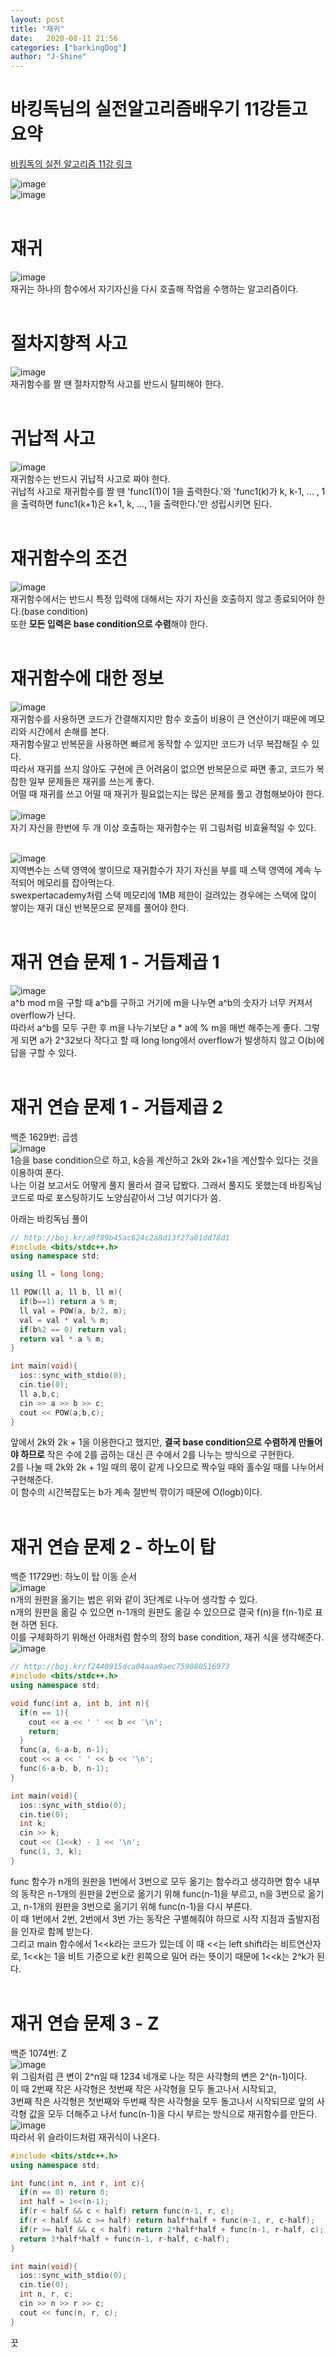 ```yaml
---
layout: post
title: "재귀"
date:   2020-08-11 21:56
categories: ["barkingDog"]
author: "J-Shine"
---
```


# 바킹독님의 실전알고리즘배우기 11강듣고 요약
[바킹독의 실전 알고리즘 11강 링크](https://blog.encrypted.gg/943)   
 
![image](https://user-images.githubusercontent.com/61873510/89894676-7135da00-dc15-11ea-8c0e-fd2f7a533910.png)<br>
![image](https://img1.daumcdn.net/thumb/R1280x0/?scode=mtistory2&fname=https%3A%2F%2Fblog.kakaocdn.net%2Fdn%2Fq86ZB%2FbtqEP4ozPIt%2FG6ovOzLfHh91EDDqtWEkH1%2Fimg.png)<br><br>

# 재귀
![image](https://img1.daumcdn.net/thumb/R1280x0/?scode=mtistory2&fname=https%3A%2F%2Fblog.kakaocdn.net%2Fdn%2FcDtpsr%2FbtqEP4hOlGv%2FsgiBwTicbJVzgm1YkjWpKk%2Fimg.png)<br>
재귀는 하나의 함수에서 자기자신을 다시 호출해 작업을 수행하는 알고리즘이다.<br><br>

# 절차지향적 사고
![image](https://img1.daumcdn.net/thumb/R1280x0/?scode=mtistory2&fname=https%3A%2F%2Fblog.kakaocdn.net%2Fdn%2Fcr4TFs%2FbtqEOOAFFXo%2FawEBTnqkOTrMi4pzkJXRu1%2Fimg.png)<br>
재귀함수를 짤 땐 절차지향적 사고를 반드시 탈피해야 한다.<br><br>

# 귀납적 사고
![image](https://img1.daumcdn.net/thumb/R1280x0/?scode=mtistory2&fname=https%3A%2F%2Fblog.kakaocdn.net%2Fdn%2FcowmE2%2FbtqEOPzz7TO%2FyeLFR5ccsN6Q9gsBXCEtek%2Fimg.png)<br>
재귀함수는 반드시 귀납적 사고로 짜야 한다.<br>
귀납적 사고로 재귀함수를 짤 땐 'func1(1)이 1을 출력한다.'와 'func1(k)가 k, k-1, ... , 1을 출력하면 func1(k+1)은 k+1, k, ..., 1을 출력한다.'만 성립시키면 된다.<br><br>

# 재귀함수의 조건
![image](https://img1.daumcdn.net/thumb/R1280x0/?scode=mtistory2&fname=https%3A%2F%2Fblog.kakaocdn.net%2Fdn%2FbvspRF%2FbtqENZiCNVb%2FKwu0ixB2aL1aAmWAr0FKPk%2Fimg.png)<br>
재귀함수에서는 반드시 특정 입력에 대해서는 자기 자신을 호출하지 않고 종료되어야 한다.(base condition)<br>
또한 **모든 입력은 base condition으로 수렴**해야 한다.<br><br>

# 재귀함수에 대한 정보
![image](https://img1.daumcdn.net/thumb/R1280x0/?scode=mtistory2&fname=https%3A%2F%2Fblog.kakaocdn.net%2Fdn%2Flm5gG%2FbtqEP4ITBlr%2F7qMbW1vj3zwDL7XmUxUxu0%2Fimg.png)<br>
재귀함수를 사용하면 코드가 간결해지지만 함수 호출이 비용이 큰 연산이기 때문에 메모리와 시간에서 손해를 본다.<br>
재귀함수말고 반복문을 사용하면 빠르게 동작할 수 있지만 코드가 너무 복잡해질 수 있다.<br>
따라서 재귀를 쓰지 않아도 구현에 큰 어려움이 없으면 반복문으로 짜면 좋고, 코드가 복잡한 일부 문제들은 재귀를 쓰는게 좋다.<br>
어떨 때 재귀를 쓰고 어떨 때 재귀가 필요없는지는 많은 문제를 풀고 경험해보아야 한다.<br><br>
![image](https://img1.daumcdn.net/thumb/R1280x0/?scode=mtistory2&fname=https%3A%2F%2Fblog.kakaocdn.net%2Fdn%2FlTnv6%2FbtqEPuadETu%2FLivDGzlCp922Ldhp3T7kGK%2Fimg.png)<br>
자기 자신을 한번에 두 개 이상 호출하는 재귀함수는 위 그림처럼 비효율적일 수 있다.<br><br>

![image](https://img1.daumcdn.net/thumb/R1280x0/?scode=mtistory2&fname=https%3A%2F%2Fblog.kakaocdn.net%2Fdn%2FNgNyr%2FbtqENZJFsaV%2FhTDYcaKCzVztqznPRSBqBK%2Fimg.png)<br>
지역변수는 스택 영역에 쌓이므로 재귀함수가 자기 자신을 부를 때 스택 영역에 계속 누적되어 메모리를 잡아먹는다.<br>
swexpertacademy처럼 스택 메모리에 1MB 제한이 걸려있는 경우에는 스택에 많이 쌓이는 재귀 대신 반복문으로 문제를 풀어야 한다.<br><br>


# 재귀 연습 문제 1 - 거듭제곱 1
![image](https://img1.daumcdn.net/thumb/R1280x0/?scode=mtistory2&fname=https%3A%2F%2Fblog.kakaocdn.net%2Fdn%2FbZYABP%2FbtqEPmXMo1U%2FfjTBKRn2m6KDJtfBZ9oIx0%2Fimg.png)<br>
a^b mod m을 구할 때 a^b를 구하고 거기에 m을 나누면 a^b의 숫자가 너무 커져서 overflow가 난다.<br>
따라서 a^b를 모두 구한 후 m을 나누기보단 a * a에 % m을 매번 해주는게 좋다. 그렇게 되면 a가 2^32보다 작다고 할 때 long long에서 overflow가 발생하지 않고 O(b)에 답을 구할 수 있다.<br><br>

# 재귀 연습 문제 1 - 거듭제곱 2
백준 1629번: 곱셈<br>
![image](https://img1.daumcdn.net/thumb/R1280x0/?scode=mtistory2&fname=https%3A%2F%2Fblog.kakaocdn.net%2Fdn%2F0s3zd%2FbtqEOaxqSM5%2FbBXxKzLUW6dcmKSVbJWHDK%2Fimg.png)<br>
1승을 base condition으로 하고, k승을 계산하고 2k와 2k+1을 계산할수 있다는 것을 이용하여 푼다.<br>
나는 이걸 보고서도 어떻게 풀지 몰라서 결국 답봤다. 그래서 풀지도 못했는데 바킹독님 코드로 따로 포스팅하기도 노양심같아서 그냥 여기다가 씀.<br>

아래는 바킹독님 풀이
```c++
// http://boj.kr/a9f89b45ac624c2a8d13f27a01dd78d1
#include <bits/stdc++.h>
using namespace std;

using ll = long long;

ll POW(ll a, ll b, ll m){
  if(b==1) return a % m;
  ll val = POW(a, b/2, m);
  val = val * val % m;
  if(b%2 == 0) return val;
  return val * a % m;
}

int main(void){
  ios::sync_with_stdio(0);
  cin.tie(0);
  ll a,b,c;
  cin >> a >> b >> c;
  cout << POW(a,b,c);
}
```
앞에서 2k와 2k + 1을 이용한다고 했지만, **결국 base condition으로 수렴하게 만들어야 하므로** 작은 수에 2를 곱하는 대신 큰 수에서 2를 나누는 방식으로 구현한다.<br>
2를 나눌 때 2k와 2k + 1일 때의 몫이 같게 나오므로 짝수일 때와 홀수일 때를 나누어서 구현해준다.<br>
이 함수의 시간복잡도는 b가 계속 절반씩 깎이기 때문에 O(logb)이다.<br><br>

# 재귀 연습 문제 2 - 하노이 탑
백준 11729번: 하노이 탑 이동 순서<br>
![image](https://img1.daumcdn.net/thumb/R1280x0/?scode=mtistory2&fname=https%3A%2F%2Fblog.kakaocdn.net%2Fdn%2Fcq0ig0%2FbtqENYYmp3g%2FSIRh1KMgfXup6gmh7lPlV1%2Fimg.png)<br>
n개의 원판을 옮기는 법은 위와 같이 3단계로 나누어 생각할 수 있다.<br>
n개의 원판을 옮길 수 있으면 n-1개의 원판도 옮길 수 있으므로 결국 f(n)을 f(n-1)로 표현 하면 된다.<br>
이를 구체화하기 위해선 아래처럼 함수의 정의 base condition, 재귀 식을 생각해준다.<br>
![image](https://img1.daumcdn.net/thumb/R1280x0/?scode=mtistory2&fname=https%3A%2F%2Fblog.kakaocdn.net%2Fdn%2FvrZfm%2FbtqEOaqORJL%2F3sFJWQ4KxakszOpavndg10%2Fimg.png)<br>

```c++
// http://boj.kr/f2440915dca04aaa9aec759080516973
#include <bits/stdc++.h>
using namespace std;

void func(int a, int b, int n){
  if(n == 1){
    cout << a << ' ' << b << '\n';
    return;
  }
  func(a, 6-a-b, n-1);
  cout << a << ' ' << b << '\n';
  func(6-a-b, b, n-1);
}

int main(void){
  ios::sync_with_stdio(0);
  cin.tie(0);
  int k;
  cin >> k;
  cout << (1<<k) - 1 << '\n';
  func(1, 3, k);
}
```
func 함수가 n개의 원판을 1번에서 3번으로 모두 옮기는 함수라고 생각하면
함수 내부의 동작은 n-1개의 원판을 2번으로 옮기기 위해 func(n-1)을 부르고, n을 3번으로 옮기고, n-1개의 원판을 3번으로 옮기기 위해 func(n-1)을 다시 부른다.<br>
이 때 1번에서 2번, 2번에서 3번 가는 동작은 구별해줘야 하므로 시작 지점과 출발지점을 인자로 함께 받는다.<br>
그리고 main 함수에서 1<<k라는 코드가 있는데 이 때 <<는 left shift라는 비트연산자로, 1<<k는 1을 비트 기준으로 k칸 왼쪽으로 밀어 라는 뜻이기 때문에 1<<k는 2^k가 된다.<br><br>


# 재귀 연습 문제 3 - Z
백준 1074번: Z<br>
![image](https://img1.daumcdn.net/thumb/R1280x0/?scode=mtistory2&fname=https%3A%2F%2Fblog.kakaocdn.net%2Fdn%2FFvrpn%2FbtqEPVTpmD1%2FIaGruhm4vyZCrRhQFtYwMK%2Fimg.png)<br>
위 그림처럼 큰 변이 2^n일 때 1234 네개로 나눈 작은 사각형의 변은 2^(n-1)이다.<br>
이 때 2번째 작은 사각형은 첫번째 작은 사각형을 모두 돌고나서 시작되고,<br>
3번째 작은 사각형은 첫번째와 두번째 작은 사각형을 모두 돌고나서 시작되므로 앞의 사각형 값을 모두 더해주고 나서 func(n-1)을 다시 부르는 방식으로 재귀함수를 만든다.<br>
![image](https://img1.daumcdn.net/thumb/R1280x0/?scode=mtistory2&fname=https%3A%2F%2Fblog.kakaocdn.net%2Fdn%2Fr315x%2FbtqEPgxcyOL%2Fz3AKdgjKKcczoPaFjgoB61%2Fimg.png)<br>
따라서 위 슬라이드처럼 재귀식이 나온다.<br>

```c++
#include <bits/stdc++.h>
using namespace std;

int func(int n, int r, int c){
  if(n == 0) return 0;
  int half = 1<<(n-1);
  if(r < half && c < half) return func(n-1, r, c);
  if(r < half && c >= half) return half*half + func(n-1, r, c-half);
  if(r >= half && c < half) return 2*half*half + func(n-1, r-half, c);
  return 3*half*half + func(n-1, r-half, c-half);
}

int main(void){
  ios::sync_with_stdio(0);
  cin.tie(0);
  int n, r, c;
  cin >> n >> r >> c;
  cout << func(n, r, c);
}
```
끗

